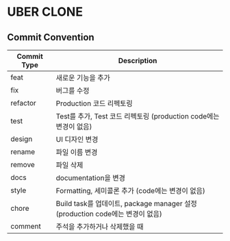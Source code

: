 # UBER CLONE

## Commit Convention
| Commit Type  | Description                                  |
|--------------|----------------------------------------------|
| feat         | 새로운 기능을 추가                             |
| fix          | 버그를 수정                                   |
| refactor     | Production 코드 리펙토링                        |
| test         | Test를 추가, Test 코드 리펙토링 (production code에는 변경이 없음) |
| design       | UI 디자인 변경                                 |
| rename       | 파일 이름 변경                                 |
| remove       | 파일 삭제                                     |
| docs         | documentation을 변경                          |
| style        | Formatting, 세미콜론 추가 (code에는 변경이 없음)|
| chore        | Build task를 업데이트, package manager 설정 (production code에는 변경이 없음) |
| comment      | 주석을 추가하거나 삭제했을 때                 |
